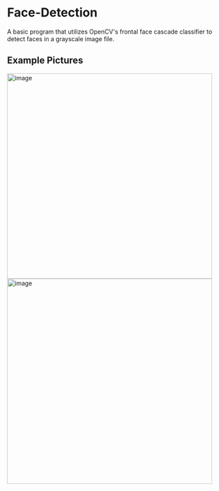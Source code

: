 # Face-Detection
A basic program that utilizes OpenCV's frontal face cascade classifier to detect faces in a grayscale image file. 

## Example Pictures
<img width="479" alt="image" src="https://user-images.githubusercontent.com/70067413/186469754-0386b7a1-d365-4328-8ecf-46771afddf79.png">
<img width="479" alt="image" src="https://user-images.githubusercontent.com/70067413/186469824-37994acd-32ec-47c4-b6c8-9863a92eec7c.png">

